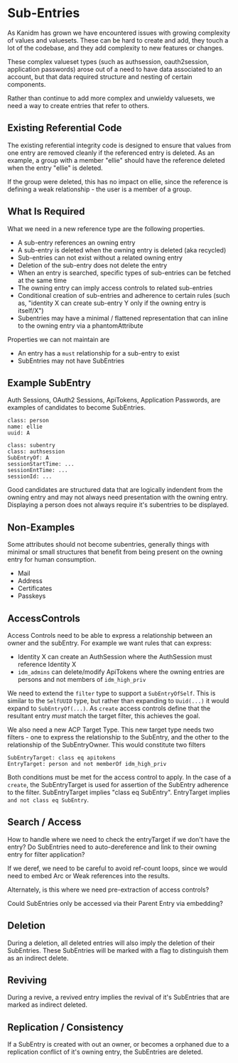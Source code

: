 # Sub-Entries

As Kanidm has grown we have encountered issues with growing complexity of values and valuesets. These
can be hard to create and add, they touch a lot of the codebase, and they add complexity to new
features or changes.

These complex valueset types (such as authsession, oauth2session, application passwords) arose out
of a need to have data associated to an account, but that data required structure and nesting
of certain components.

Rather than continue to add more complex and unwieldy valuesets, we need a way to create entries
that refer to others.

## Existing Referential Code

The existing referential integrity code is designed to ensure that values from one entry are removed
cleanly if the referenced entry is deleted. As an example, a group with a member "ellie" should have
the reference deleted when the entry "ellie" is deleted.

If the group were deleted, this has no impact on ellie, since the reference is defining a weak
relationship - the user is a member of a group.

## What Is Required

What we need in a new reference type are the following properties.

* A sub-entry references an owning entry
* A sub-entry is deleted when the owning entry is deleted (aka recycled)
* Sub-entries can not exist without a related owning entry
* Deletion of the sub-entry does not delete the entry
* When an entry is searched, specific types of sub-entries can be fetched at the same time
* The owning entry can imply access controls to related sub-entries
* Conditional creation of sub-entries and adherence to certain rules (such as, "identity X can create sub-entry Y only if the owning entry is itself/X")
* Subentries may have a minimal / flattened representation that can inline to the owning entry via a phantomAttribute

Properties we can not maintain are

* An entry has a `must` relationship for a sub-entry to exist
* SubEntries may not have SubEntries

## Example SubEntry

Auth Sessions, OAuth2 Sessions, ApiTokens, Application Passwords, are examples of candidates to become SubEntries.

```
class: person
name: ellie
uuid: A

class: subentry
class: authsession
SubEntryOf: A
sessionStartTime: ...
sessionEntTime: ...
sessionId: ...
```

Good candidates are structured data that are logically indendent from the owning entry and may not
always need presentation with the owning entry. Displaying a person does not always require it's
subentries to be displayed.

## Non-Examples

Some attributes should not become subentries, generally things with minimal or small structures
that benefit from being present on the owning entry for human consumption.

* Mail
* Address
* Certificates
* Passkeys

## AccessControls

Access Controls need to be able to express a relationship between an owner and the subEntry. For
example we want rules that can express:

* Identity X can create an AuthSession where the AuthSession must reference Identity X
* `idm_admins` can delete/modify ApiTokens where the owning entries are persons and not members of `idm_high_priv`

We need to extend the `filter` type to support a `SubEntryOfSelf`. This
is similar to the `SelfUUID` type, but rather than expanding to `Uuid(...)` it would expand to
`SubEntryOf(...)`. As `create` access controls define that the resultant entry *must* match
the target filter, this achieves the goal.

We also need a new ACP Target Type. This new target type needs two filters - one
to express the relationship to the SubEntry, and the other to the relationship of the SubEntryOwner. This
would constitute two filters

```
SubEntryTarget: class eq apitokens
EntryTarget: person and not memberOf idm_high_priv
```

Both conditions must be met for the access control to apply. In the case of a `create`, the SubEntryTarget
is used for assertion of the SubEntry adherence to the filter. SubEntryTarget implies "class eq SubEntry". EntryTarget
implies `and not class eq SubEntry`.

## Search / Access

How to handle where we need to check the entryTarget if we don't have the entry? Do SubEntries need
to auto-dereference and link to their owning entry for filter application?

If we deref, we need to be careful to avoid ref-count loops, since we would need to embed Arc or Weak
references into the results.


Alternately, is this where we need pre-extraction of access controls?

Could SubEntries only be accessed via their Parent Entry via embedding?



## Deletion

During a deletion, all deleted entries will also imply the deletion of their SubEntries. These SubEntries
will be marked with a flag to distinguish them as an indirect delete.

## Reviving

During a revive, a revived entry implies the revival of it's SubEntries that are marked as indirect
deleted.

## Replication / Consistency

If a SubEntry is created with out an owner, or becomes a orphaned due to a replication conflict of
it's owning entry, the SubEntries are deleted.





